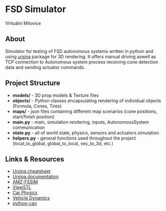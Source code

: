 # FSD Simulator
Virtuální Milovice

## About
Simulator for testing of FSD autonomous systems written in python and using [ursina](https://www.ursinaengine.org) package for 3D rendering. It offers manual driving aswell as TCP connection to Autonomous system process receiving cone detection data and sending actuator commands. 

## Project Structure
- **models/** - 3D prop models & Texture files
- **objects/** - Python classes encapsulating rendering of individual objects (Formula, Cones, Tires)
- **maps/** - json files containing different map scenarios (cone positions, start/finish position)
- **main.py** - main, simulation rendering, inputs, AutonomousSystem communication
- **state.py** - all of world state, physics, sensors and actuators simulation
- **helpers.py** - general functions used throughout the project (local_to_global, global_to_local, vec_to_3d, etc.)

## Links & Resources
- [Ursina cheatsheet](https://www.ursinaengine.org/cheat_sheet.html)
- [Ursina documentation](https://www.ursinaengine.org/documentation.html)
- [AMZ-FSSIM](https://github.com/AMZ-Driverless/fssim)
- [ViewSTL](https://www.viewstl.com/)
- [Car Physics](https://asawicki.info/Mirror/Car%20Physics%20for%20Games/Car%20Physics%20for%20Games.html)
- [Vehicle Dynamics](https://core.ac.uk/download/pdf/128709302.pdf)
- [python-can](https://github.com/hardbyte/python-can)
